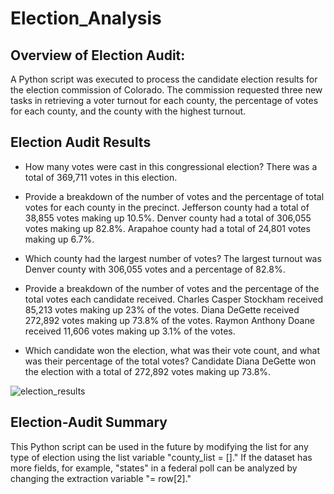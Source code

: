 # Election_Analysis

## Overview of Election Audit:
A Python script was executed to process the candidate election results for the election commission of Colorado. The commission requested three new tasks in retrieving a voter turnout for each county, the percentage of votes for each county, and the county with the highest turnout.

## Election Audit Results
- How many votes were cast in this congressional election?
    There was a total of 369,711 votes in this election.

- Provide a breakdown of the number of votes and the percentage of total votes for each county in the precinct.
    Jefferson county had a total of 38,855 votes making up 10.5%.
    Denver county had a total of 306,055 votes making up 82.8%.
    Arapahoe county had a total of 24,801 votes making up 6.7%.

- Which county had the largest number of votes?
    The largest turnout was Denver county with 306,055 votes and a percentage of 82.8%.

- Provide a breakdown of the number of votes and the percentage of the total votes each candidate received.
    Charles Casper Stockham received 85,213 votes making up 23% of the votes.
    Diana DeGette received 272,892 votes making up 73.8% of the votes.
    Raymon Anthony Doane received 11,606 votes making up 3.1% of the votes.

- Which candidate won the election, what was their vote count, and what was their percentage of the total votes?
    Candidate Diana DeGette won the election with a total of 272,892 votes making up 73.8%. 
 
 ![election_results](https://user-images.githubusercontent.com/106359564/204115338-88da7bb0-f31d-430b-adf5-379f41d95d11.png)

    
## Election-Audit Summary
This Python script can be used in the future by modifying the list for any type of election using the list variable "county_list = []." If the dataset has more fields, for example, "states" in a federal poll can be analyzed by changing the extraction variable "= row[2]."
